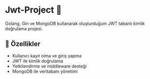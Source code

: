 # Jwt-Project 🔐

Golang, Gin ve MongoDB kullanarak oluşturduğum JWT tabanlı kimlik doğrulama projesi.

## 🚀 Özellikler
- Kullanıcı kayıt olma ve giriş yapma
- JWT ile kimlik doğrulama
- Yetkilendirme ve middleware desteği
- MongoDB ile veritabanı yönetimi
